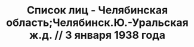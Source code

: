 ---
title: Список лиц - Челябинская область;Челябинск.Ю.-Уральская ж.д. // 3 января 1938
  года
description: РГАСПИ, ф.17, т.6, оп.171, дело 414, лист 127
images:
- /disk/pictures/v06/17-171-414-127.jpg
- /disk/pictures/v06/17-171-414-128.jpg
- /disk/pictures/v06/17-171-414-129.jpg
- /disk/pictures/v06/17-171-414-130.jpg
- /disk/pictures/v06/17-171-414-131.jpg
- /disk/pictures/v06/17-171-414-132.jpg
---